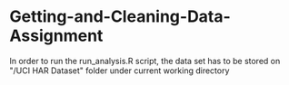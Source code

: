 # Getting-and-Cleaning-Data-Assignment

In order to run the run_analysis.R script, the data set has to be stored on "/UCI HAR Dataset" folder under current working directory
